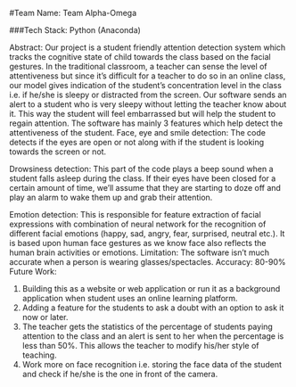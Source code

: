 #Team Name: Team Alpha-Omega

###Tech Stack: Python (Anaconda)


Abstract: Our project is a student friendly attention detection system which tracks the cognitive state of child towards the class based on the facial gestures. 
In the traditional classroom, a teacher can sense the level of attentiveness but since it’s difficult for a teacher to do so in an online class, our model gives indication of the student’s concentration level in the class i.e. if he/she is sleepy or distracted from the screen. 
Our software sends an alert to a student who is very sleepy without letting the teacher know about it. This way the student will feel embarrassed but will help the student to regain attention.
The software has mainly 3 features which help detect the attentiveness of the student.
Face, eye and smile detection: The code detects if the eyes are open or not along with if the student is looking towards the screen or not. 

Drowsiness detection: This part of the code plays a beep sound when a student falls asleep during the class. If their eyes have been closed for a certain amount of time, we’ll assume that they are starting to doze off and play an alarm to wake them up and grab their attention.

Emotion detection: This is responsible for feature extraction of facial expressions with combination of neural network for the recognition of different facial emotions (happy, sad, angry, fear, surprised, neutral etc.). It is based upon human face gestures as we know face also reflects the human brain activities or emotions.
Limitation: The software isn’t much accurate when a person is wearing glasses/spectacles. 
Accuracy: 80-90%
Future Work: 
1. Building this as a website or web application or run it as a background application when student uses an online learning platform.
2. Adding a feature for the students to ask a doubt with an option to ask it now or later.
3. The teacher gets the statistics of the percentage of students paying attention to the class and an alert is sent to her when the percentage is less than 50%. This allows the  teacher to modify his/her style of teaching.
4. Work more on face recognition i.e. storing the face data of the student and check if he/she is the one in front of the camera.

